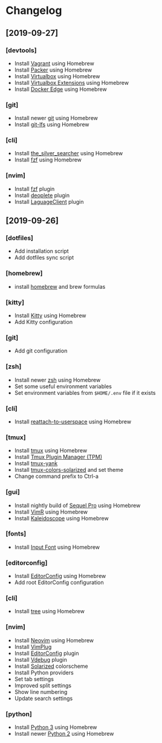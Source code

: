 # Changelog

## [2019-09-27]
### [devtools]
- Install [Vagrant](https://vagrantup.com) using Homebrew
- Install [Packer](https://packer.io) using Homebrew
- Install [Virtualbox](https://virtualbox.org) using Homebrew
- Install [Virtualbox Extensions](https://virtualbox.org) using Homebrew
- Install [Docker Edge](https://www.docker.com/products/docker-desktop) using Homebrew

### [git]
- Install newer [git](https://git-scm.com) using Homebrew
- Install [git-lfs](https://git-lfs.github.com) using Homebrew

### [cli]
- Install [the_silver_searcher](https://github.com/ggreer/the_silver_searcher) using Homebrew
- Install [fzf](https://github.com/junegunn/fzf) using Homebrew

### [nvim]
- Install [fzf](https://github.com/junegunn/fzf.vim) plugin
- Install [deoplete](https://github.com/Shougo/deoplete.nvim) plugin
- Install [LaguageClient](https://github.com/autozimu/LanguageClient-neovim) plugin


## [2019-09-26]
### [dotfiles]
- Add installation script
- Add dotfiles sync script

### [homebrew]
- install [homebrew](https://brew.sh) and brew formulas

### [kitty]
- Install [Kitty](https://sw.kovidgoyal.net/kitty/) using Homebrew
- Add Kitty configuration

### [git]
- Add git configuration

### [zsh]
- Install newer [zsh](https://www.zsh.org) using Homebrew
- Set some useful environment variables
- Set environment variables from `$HOME/.env` file if it exists

### [cli]
- Install [reattach-to-userspace](https://github.com/ChrisJohnsen/tmux-MacOSX-pasteboard) using Homebrew

### [tmux]
- Install [tmux](https://github.com/tmux/tmux/wiki) using Homebrew
- Install [Tmux Plugin Manager (TPM)](https://github.com/tmux-plugins/tpm)
- Install [tmux-yank](https://github.com/tmux-plugins/tmux-yank)
- Install [tmux-colors-solarized](https://github.com/seebi/tmux-colors-solarized) and set theme
- Change command prefix to Ctrl-a

### [gui]
- Install nightly build of [Sequel Pro](https://formulae.brew.sh/cask/sequel-pro) using Homebrew
- Install [VimR](http://vimr.org/) using Homebrew
- Install [Kaleidoscope](https://www.kaleidoscopeapp.com) using Homebrew

### [fonts]
- Install [Input Font](https://input.fontbureau.com) using Homebrew

### [editorconfig]
- Install [EditorConfig](https://editorconfig.org/) using Homebrew
- Add root EditorConfig configuration

### [cli]
- Install [tree](http://mama.indstate.edu/users/ice/tree/) using Homebrew

### [nvim]
- Install [Neovim](https://neovim.io) using Homebrew
- Install [VimPlug](https://www.github.com/junegunn/vim-plug)
- Install [EditorConfig](https://github.com/editorconfig/editorconfig-vim) plugin
- Install [Vdebug](https://github.com/vim-vdebug/vdebug) plugin
- Install [Solarized](https://github.com/lifepillar/vim-solarized8) colorscheme
- Install Python providers
- Set tab settings
- Improved split settings
- Show line numbering
- Update search settings

### [python]
- Install [Python 3](https://www.python.org) using Homebrew
- Install newer [Python 2](https://www.python.org) using Homebrew
